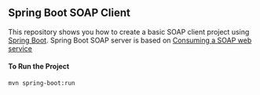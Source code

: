 Spring Boot SOAP Client
----------------------------------------------

This repository shows you how to create a basic SOAP client project using [Spring Boot](https://spring.io/projects/spring-boot). Spring Boot SOAP server is based on [Consuming a SOAP web service](https://spring.io/guides/gs/consuming-web-service/)

#### To Run the Project

```bash
mvn spring-boot:run
```
